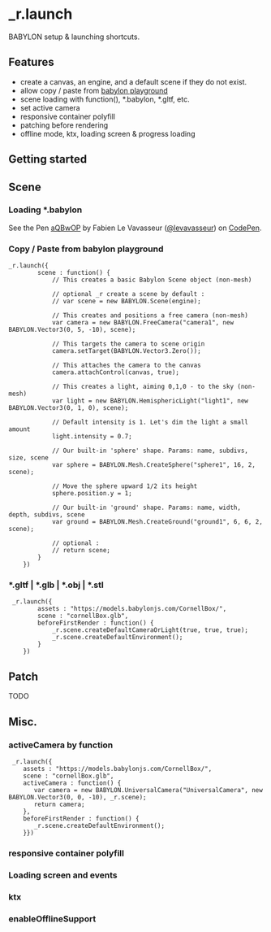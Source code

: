 # _r.launch
BABYLON setup & launching shortcuts.

## Features
* create a canvas, an engine, and a default scene if they do not exist.
* allow copy / paste from [babylon playground ](https://www.babylonjs-playground.com/)
* scene loading with function(), *.babylon, *.gltf, etc.
* set active camera 
* responsive container polyfill
* patching before rendering
* offline mode, ktx, loading screen & progress loading

## Getting started

## Scene

### Loading *.babylon

<p data-height="300" data-theme-id="14185" data-slug-hash="aQBwOP" data-default-tab="html,result" data-user="levavasseur" data-pen-title="aQBwOP" class="codepen">See the Pen <a href="https://codepen.io/levavasseur/pen/aQBwOP/">aQBwOP</a> by Fabien Le Vavasseur (<a href="https://codepen.io/levavasseur">@levavasseur</a>) on <a href="https://codepen.io">CodePen</a>.</p>
<script async src="https://static.codepen.io/assets/embed/ei.js"></script>

### Copy / Paste from babylon playground

```
_r.launch({
        scene : function() {
            // This creates a basic Babylon Scene object (non-mesh)
            
            // optional _r create a scene by default :
            // var scene = new BABYLON.Scene(engine);

            // This creates and positions a free camera (non-mesh)
            var camera = new BABYLON.FreeCamera("camera1", new BABYLON.Vector3(0, 5, -10), scene);

            // This targets the camera to scene origin
            camera.setTarget(BABYLON.Vector3.Zero());

            // This attaches the camera to the canvas
            camera.attachControl(canvas, true);

            // This creates a light, aiming 0,1,0 - to the sky (non-mesh)
            var light = new BABYLON.HemisphericLight("light1", new BABYLON.Vector3(0, 1, 0), scene);

            // Default intensity is 1. Let's dim the light a small amount
            light.intensity = 0.7;

            // Our built-in 'sphere' shape. Params: name, subdivs, size, scene
            var sphere = BABYLON.Mesh.CreateSphere("sphere1", 16, 2, scene);

            // Move the sphere upward 1/2 its height
            sphere.position.y = 1;

            // Our built-in 'ground' shape. Params: name, width, depth, subdivs, scene
            var ground = BABYLON.Mesh.CreateGround("ground1", 6, 6, 2, scene);
            
            // optional :
            // return scene;
        }
    })
``` 

### *.gltf | *.glb | *.obj | *.stl

``` 
 _r.launch({
        assets : "https://models.babylonjs.com/CornellBox/",
        scene : "cornellBox.glb",
        beforeFirstRender : function() {
            _r.scene.createDefaultCameraOrLight(true, true, true);
            _r.scene.createDefaultEnvironment();
        }
    })
``` 

## Patch

TODO

## Misc.

### activeCamera by function
``` 
 _r.launch({
    assets : "https://models.babylonjs.com/CornellBox/",
    scene : "cornellBox.glb",
    activeCamera : function() {
       var camera = new BABYLON.UniversalCamera("UniversalCamera", new BABYLON.Vector3(0, 0, -10), _r.scene);
       return camera;
    },
    beforeFirstRender : function() {
       _r.scene.createDefaultEnvironment();
    }})
``` 

### responsive container polyfill

### Loading screen and events

### ktx

### enableOfflineSupport





